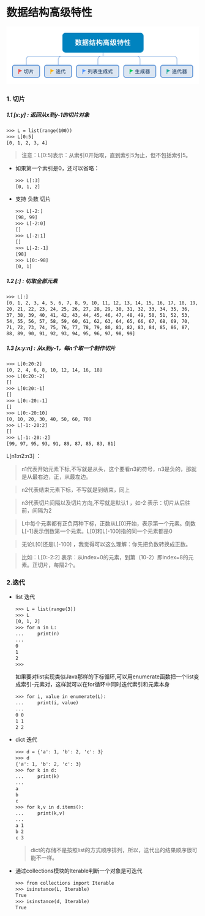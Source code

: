 # 数据结构高级特性

![avatar](数据结构高级特性.png)

### 1. 切片

##### 1.1 [x:y] :  返回从x到y-1的切片对象

```
>>> L = list(range(100))
>>> L[0:5]
[0, 1, 2, 3, 4]
```
> 注意：L[0:5]表示：从索引0开始取，直到索引5为止，但不包括索引5。

- 如果第一个索引是0，还可以省略：
    ```
    >>> L[:3]
    [0, 1, 2]
    ```
- 支持 负数 切片
    ```
    >>> L[-2:]
    [98, 99]
    >>> L[-2:0]
    []
    >>> L[-2:1]
    []
    >>> L[-2:-1]
    [98]
    >>> L[0:-98]
    [0, 1]
    ```

##### 1.2 [:] : 切取全部元素
```
>>> L[:]
[0, 1, 2, 3, 4, 5, 6, 7, 8, 9, 10, 11, 12, 13, 14, 15, 16, 17, 18, 19, 20, 21, 22, 23, 24, 25, 26, 27, 28, 29, 30, 31, 32, 33, 34, 35, 36, 37, 38, 39, 40, 41, 42, 43, 44, 45, 46, 47, 48, 49, 50, 51, 52, 53, 54, 55, 56, 57, 58, 59, 60, 61, 62, 63, 64, 65, 66, 67, 68, 69, 70, 71, 72, 73, 74, 75, 76, 77, 78, 79, 80, 81, 82, 83, 84, 85, 86, 87, 88, 89, 90, 91, 92, 93, 94, 95, 96, 97, 98, 99]
```

##### 1.3 [x:y:n] : 从x到y-1，每n个取一个制作切片
```
>>> L[0:20:2]
[0, 2, 4, 6, 8, 10, 12, 14, 16, 18]
>>> L[0:20:-2]
[]
>>> L[0:20:-1]
[]
>>> L[0:-20:-1]
[]
>>> L[0:-20:10]
[0, 10, 20, 30, 40, 50, 60, 70]
>>> L[-1:-20:2]
[]
>>> L[-1:-20:-2]
[99, 97, 95, 93, 91, 89, 87, 85, 83, 81]
```
L[n1:n2:n3] ：

>n1代表开始元素下标,不写就是从头，这个要看n3的符号，n3是负的，那就是从最右边，正，从最左边。

>n2代表结束元素下标，不写就是到结束，同上

>n3代表切片间隔以及切片方向,不写就是默认1 ，如-2 表示：切片从后往前，间隔为2

>L中每个元素都有正负两种下标，正数从L[0]开始，表示第一个元素。倒数L[-1]表示倒数第一个元素。L[0]和L[-100]指的同一个元素都是0

>无论L[0]还是L[-100] ，我觉得可以这么理解：你先把负数转换成正数。

>比如：L[0:-2:2]  表示：从index=0的元素，到第（10-2）即index=8的元素。正切片，每隔2个。

### 2.迭代

- list 迭代
    ```
    >>> L = list(range(3))
    >>> L
    [0, 1, 2]
    >>> for n in L:
    ...     print(n)
    ... 
    0
    1
    2
    >>> 
    ```
    如果要对list实现类似Java那样的下标循环,可以用enumerate函数把一个list变成索引-元素对，这样就可以在for循环中同时迭代索引和元素本身
    ```
    >>> for i, value in enumerate(L):
    ...     print(i, value)
    ... 
    0 0
    1 1
    2 2
    ```


- dict 迭代

    ```
    >>> d = {'a': 1, 'b': 2, 'c': 3}
    >>> d
    {'a': 1, 'b': 2, 'c': 3}
    >>> for k in d:
    ...     print(k)
    ... 
    a
    b
    c
    >>> for k,v in d.items():
    ...     print(k,v)
    ... 
    a 1
    b 2
    c 3
    ```
    > dict的存储不是按照list的方式顺序排列，所以，迭代出的结果顺序很可能不一样。

- 通过collections模块的Iterable判断一个对象是可迭代

    ```
    >>> from collections import Iterable
    >>> isinstance(L, Iterable)
    True
    >>> isinstance(d, Iterable)
    True
    ```
